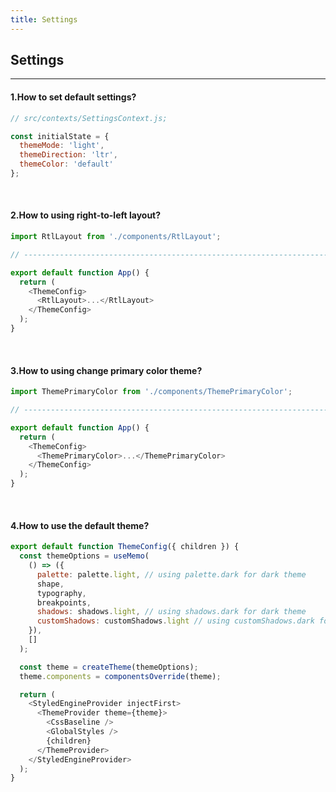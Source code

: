```yaml
---
title: Settings
---
```


## Settings

---

#### 1.How to set default settings?

```js
// src/contexts/SettingsContext.js;

const initialState = {
  themeMode: 'light',
  themeDirection: 'ltr',
  themeColor: 'default'
};
```

<br/>

#### 2.How to using right-to-left layout?

```js
import RtlLayout from './components/RtlLayout';

// ----------------------------------------------------------------------

export default function App() {
  return (
    <ThemeConfig>
      <RtlLayout>...</RtlLayout>
    </ThemeConfig>
  );
}
```

<br/>

#### 3.How to using change primary color theme?

```js
import ThemePrimaryColor from './components/ThemePrimaryColor';

// ----------------------------------------------------------------------

export default function App() {
  return (
    <ThemeConfig>
      <ThemePrimaryColor>...</ThemePrimaryColor>
    </ThemeConfig>
  );
}
```

<br/>

#### 4.How to use the default theme?

```js
export default function ThemeConfig({ children }) {
  const themeOptions = useMemo(
    () => ({
      palette: palette.light, // using palette.dark for dark theme
      shape,
      typography,
      breakpoints,
      shadows: shadows.light, // using shadows.dark for dark theme
      customShadows: customShadows.light // using customShadows.dark for dark theme
    }),
    []
  );

  const theme = createTheme(themeOptions);
  theme.components = componentsOverride(theme);

  return (
    <StyledEngineProvider injectFirst>
      <ThemeProvider theme={theme}>
        <CssBaseline />
        <GlobalStyles />
        {children}
      </ThemeProvider>
    </StyledEngineProvider>
  );
}
```
